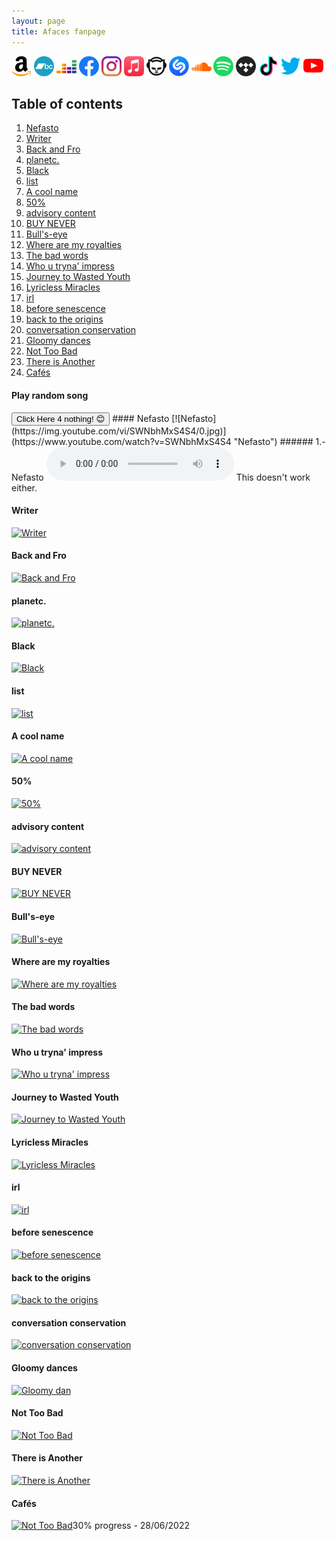 ```yaml
---
layout: page
title: Afaces fanpage
---
```

[![Alt text](assets/amazonmusic.svg)](https://music.amazon.com/artists/B07MWG7VY1/afaces) [![Alt text](assets/bandcamp.svg)](https://afaces.bandcamp.com) [![Alt text](assets/deezer.svg)](https://www.deezer.com/es/artist/57830442) [![Alt text](assets/facebook.svg)](https://www.facebook.com/afaces/) [![Alt text](assets/instagram.svg)](https://www.instagram.com/_afaces/) [![Alt text](assets/itunes.svg)](https://music.apple.com/us/artist/afaces/1450474907) [![Alt text](assets/napster.svg)](https://us.napster.com/artist/afaces) [![Alt text](assets/shazam.svg)](https://www.shazam.com/es/artist/afaces/1450474907) [![Alt text](assets/soundcloud.svg)](https://soundcloud.com/afaces) [![Alt text](assets/spotify.svg)](https://open.spotify.com/artist/3zbzWzOqZcY3mZBG5ICF9l) [![Alt text](assets/tidal.svg)](https://tidal.com/browse/artist/10889435) [![Alt text](assets/tiktok.svg)](https://www.tiktok.com/@afaces) [![Alt text](assets/twitter.svg)](https://twitter.com/afaces2) [![Alt text](assets/youtube.svg)](https://www.youtube.com/user/axelaxel12)
## Table of contents
1. [Nefasto](#nefasto)
2. [Writer](#writer)
3. [Back and Fro](#backandfro)
4. [planetc.](#planetc)
5. [Black](#black)
6. [list](#list)
7. [A cool name](#acoolname)
8. [50%](#50)
9. [advisory content](#advisorycontent)
10. [BUY NEVER](#buynever)
11. [Bull's-eye](#bullseye)
12. [Where are my royalties](#wherearemyroyalties)
13. [The bad words](#thebadwords)
14. [Who u tryna' impress](#whoutrynaimpress)
15. [Journey to Wasted Youth](#journeytowastedyouth)
16. [Lyricless Miracles](#lyriclessmiracles)
17. [irl](#irl)
18. [before senescence](#beforesenescence)
19. [back to the origins](#backtotheorigins)
20. [conversation conservation](#conversationconservation)
21. [Gloomy dances](#gloomydances)
22. [Not Too Bad](#nottoobad)
23. [There is Another](#thereisanother)
24. [Cafés](#cafes)

#### Play random song
<script type = "text/javascript">  
clickText()  {
  document.getElementById("btn").innerHTML = "how are you?";
}
</script>
<input type = "button" onclick = "clickText()" value = "Click Here 4 nothing! 😊">  
#### Nefasto <a name="nefasto"></a>
[![Nefasto](https://img.youtube.com/vi/SWNbhMxS4S4/0.jpg)](https://www.youtube.com/watch?v=SWNbhMxS4S4  "Nefasto")
###### 1.- Nefasto

<audio controls>
  <source src="assets/music/1.Nefasto/1 - Nefasto.wav" type="audio/wav">
</audio>
This doesn't work either.

#### Writer <a name="writer"></a>
[![Writer](https://img.youtube.com/vi/1PB176jjic8/0.jpg)](https://www.youtube.com/watch?v=1PB176jjic8  "Writer")
#### Back and Fro <a name="backandfro"></a>
[![Back and Fro](https://img.youtube.com/vi/uwmr2eNdpE4/0.jpg)](https://www.youtube.com/watch?v=uwmr2eNdpE4  "Back and Fro")
#### planetc. <a name="planetc"></a>
[![planetc.](https://img.youtube.com/vi/F44txcWQoJQ/0.jpg)](https://www.youtube.com/watch?v=F44txcWQoJQ  "planetc.")
#### Black <a name="black"></a>
[![Black](https://img.youtube.com/vi/rcAxMjoC7fw/0.jpg)](https://www.youtube.com/watch?v=rcAxMjoC7fw  "Black")
#### list <a name="list"></a>
[![list](https://img.youtube.com/vi/_DSxx9E3MCQ/0.jpg)](https://www.youtube.com/watch?v=_DSxx9E3MCQ  "list")
#### A cool name <a name="acoolname"></a>
[![A cool name](https://img.youtube.com/vi/RVxpNONLZ8o/0.jpg)](https://www.youtube.com/watch?v=RVxpNONLZ8o  "A cool name")
#### 50% <a name="50"></a>
[![50%](https://img.youtube.com/vi/_4Vfk487foQ/0.jpg)](https://www.youtube.com/watch?v=_4Vfk487foQ  "50%")
#### advisory content <a name="advisorycontent"></a>
[![advisory content](https://img.youtube.com/vi/ybNa3a48fxk/0.jpg)](https://www.youtube.com/watch?v=ybNa3a48fxk  "advisory content")
#### BUY NEVER <a name="buynever"></a>
[![BUY NEVER](https://img.youtube.com/vi/Utmf9RgCITo/0.jpg)](https://www.youtube.com/watch?v=Utmf9RgCITo  "BUY NEVER")
#### Bull's-eye <a name="bullseye"></a>
[![Bull's-eye](https://img.youtube.com/vi/VCzKkBZ-03w/0.jpg)](https://www.youtube.com/watch?v=VCzKkBZ-03w  "Bull's-eye")
#### Where are my royalties <a name="wherearemyroyalties"></a>
[![Where are my royalties](https://img.youtube.com/vi/zg2NECdI3OY/0.jpg)](https://www.youtube.com/watch?v=zg2NECdI3OY  "Where are my royalties")
#### The bad words <a name="thebadwords"></a>
[![ The bad words](https://img.youtube.com/vi/Nx3ucT01P-g/0.jpg)](https://www.youtube.com/watch?v=Nx3ucT01P-g  "The bad words")
#### Who u tryna' impress <a name="whoutrynaimpress"></a>
[![Who u tryna' impress](https://img.youtube.com/vi/rEKs9ttSOLA/0.jpg)](https://www.youtube.com/watch?v=rEKs9ttSOLA  "Who u tryna' impress")
#### Journey to Wasted Youth <a name="journeytowastedyouth"></a>
[![Journey to Wasted Youth](https://img.youtube.com/vi/0EdaPCRZXmY/0.jpg)](https://www.youtube.com/watch?v=0EdaPCRZXmY  "Journey to Wasted Youth")
#### Lyricless Miracles <a name="lyriclessmiracles"></a>
[![Lyricless Miracles](https://img.youtube.com/vi/FzD53ikXz5w/0.jpg)](https://www.youtube.com/watch?v=FzD53ikXz5w  "Lyricless Miracles")
#### irl <a name="irl"></a>
[![irl](https://img.youtube.com/vi/g9dWBnJ20MQ/0.jpg)](https://www.youtube.com/watch?v=g9dWBnJ20MQ  "irl")
#### before senescence <a name="beforesenescence"></a>
[![before senescence](https://img.youtube.com/vi/uEgdTjGGk-Y/0.jpg)](https://www.youtube.com/watch?v=uEgdTjGGk-Y  "before senescence")
#### back to the origins <a name="backtotheorigins"></a>
[![back to the origins](https://img.youtube.com/vi/Lt66WnK2Xq4/0.jpg)](https://www.youtube.com/watch?v=Lt66WnK2Xq4  "back to the origins")
#### conversation conservation <a name="conversationconservation"></a>
[![conversation conservation](https://img.youtube.com/vi/msZJIYzS7vA/0.jpg)](https://www.youtube.com/watch?v=msZJIYzS7vA  "conversation conservation")
#### Gloomy dances <a name="gloomydances"></a>
[![Gloomy dan](https://img.youtube.com/vi/jojN7p_oBsw/0.jpg)](https://www.youtube.com/watch?v=jojN7p_oBsw  "Gloomy dances")
#### Not Too Bad <a name="nottoobad"></a>
[![Not Too Bad](https://img.youtube.com/vi/5D2dG7wPEGc/0.jpg)](https://www.youtube.com/watch?v=5D2dG7wPEGc  "Not Too Bad")
#### There is Another <a name="thereisanother"></a>
[![There is Another](https://img.youtube.com/vi/yJaQezPFOdc/0.jpg)](https://www.youtube.com/watch?v=yJaQezPFOdc "There is Another")

#### Cafés <a name="cafes"></a>
[![Not Too Bad](assets/cafes_cover.png)](https://soundcloud.com/afaces  "cafés")30% progress - 28/06/2022